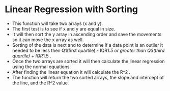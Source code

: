 # Linear Regression with Sorting

* This function will take two arrays (x and y). 
* The first test is to see if x and y are equal in size. 
* It will then sort the y array in ascending order and save the movements so it can move the x array as well. 
* Sorting of the data is next and to determine if a data point is an outlier it needed to be less then Q1(first quartile) - IQR*1.5 or greater than Q3(third quartile) + IQR*1.5 .
* Once the two arrays are sorted it will then calculate the linear regression using the normal equations. 
* After finding the linear equation it will calculate the R^2 . 
* The function will return the two sorted arrays, the slope and intercept of the line, and the R^2 value. 
